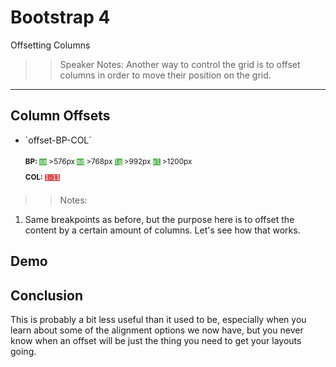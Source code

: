 <!-- .slide: data-state="title" -->
# Bootstrap 4
Offsetting Columns

> > Speaker Notes:
Another way to control the grid is to offset columns in order to move their position on the grid.

---

<!-- .slide: data-state="hasicon" -->

## <i class="fa fa-th"></i> Column Offsets



<ul>
	<li class="fragment"><p contenteditable>`offset-BP-COL`</p>
	<small style="line-height: 220%; vertical-align: text-bottom;">
		<b>BP:</b> <code style="background:#5cb85c; color:white;">sm</code> >576px 
		<code style="background:#5cb85c; color:white;">md</code> >768px 
		<code style="background:#5cb85c; color:white;">lg</code> >992px 
		<code style="background:#5cb85c; color:white;">xl</code> >1200px
		</small><br>
		<small style="line-height: 220%; vertical-align: text-bottom;"> 
		<b>COL:</b> <code style="background:#D95357; color:white;">1-11</code> 	</small>
	</li> 
</ul>



> > Notes: 
1. Same breakpoints as before, but the purpose here is to offset the content by a certain amount of columns. Let's see how that works.
 
## Demo

## Conclusion
This is probably a bit less useful than it used to be, especially when you learn about some of the alignment options we now have, but you never know when an offset will be just the thing you need to get your layouts going.